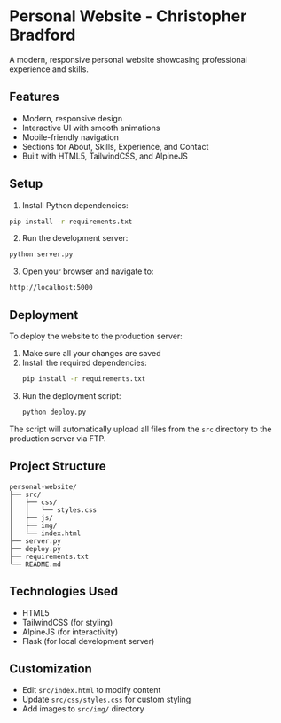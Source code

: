 # Personal Website - Christopher Bradford

A modern, responsive personal website showcasing professional experience and skills.

## Features

- Modern, responsive design
- Interactive UI with smooth animations
- Mobile-friendly navigation
- Sections for About, Skills, Experience, and Contact
- Built with HTML5, TailwindCSS, and AlpineJS

## Setup

1. Install Python dependencies:
```bash
pip install -r requirements.txt
```

2. Run the development server:
```bash
python server.py
```

3. Open your browser and navigate to:
```
http://localhost:5000
```

## Deployment

To deploy the website to the production server:

1. Make sure all your changes are saved
2. Install the required dependencies:
   ```bash
   pip install -r requirements.txt
   ```
3. Run the deployment script:
   ```bash
   python deploy.py
   ```

The script will automatically upload all files from the `src` directory to the production server via FTP.

## Project Structure

```
personal-website/
├── src/
│   ├── css/
│   │   └── styles.css
│   ├── js/
│   ├── img/
│   └── index.html
├── server.py
├── deploy.py
├── requirements.txt
└── README.md
```

## Technologies Used

- HTML5
- TailwindCSS (for styling)
- AlpineJS (for interactivity)
- Flask (for local development server)

## Customization

- Edit `src/index.html` to modify content
- Update `src/css/styles.css` for custom styling
- Add images to `src/img/` directory
